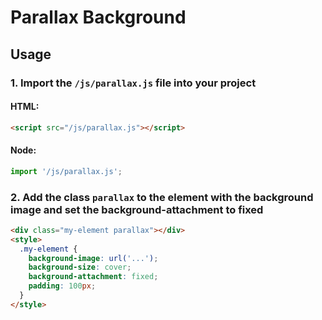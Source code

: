 # Parallax Background

## Usage
### 1. Import the `/js/parallax.js` file into your project

#### HTML:
```html
<script src="/js/parallax.js"></script>
```

#### Node:
```javascript
import '/js/parallax.js';
```

### 2. Add the class `parallax` to the element with the background image and set the background-attachment to fixed
```html
<div class="my-element parallax"></div>
<style>
  .my-element {
    background-image: url('...');
    background-size: cover;
    background-attachment: fixed;
    padding: 100px;
  }
</style>
```
